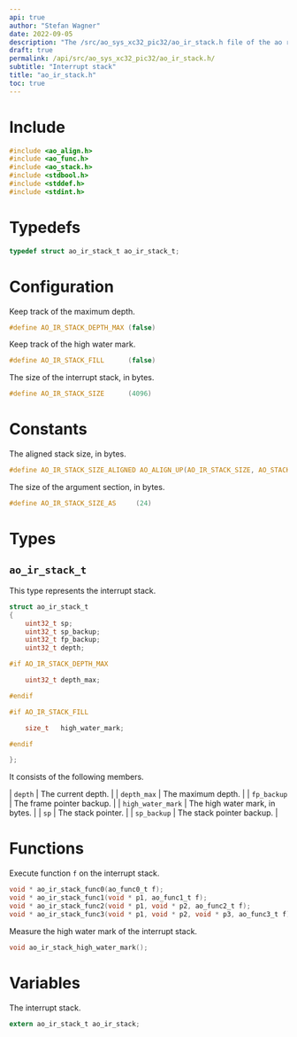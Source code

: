 ```yaml
---
api: true
author: "Stefan Wagner"
date: 2022-09-05
description: "The /src/ao_sys_xc32_pic32/ao_ir_stack.h file of the ao real-time operating system."
draft: true
permalink: /api/src/ao_sys_xc32_pic32/ao_ir_stack.h/
subtitle: "Interrupt stack"
title: "ao_ir_stack.h"
toc: true
---
```


# Include

```c
#include <ao_align.h>
#include <ao_func.h>
#include <ao_stack.h>
#include <stdbool.h>
#include <stddef.h>
#include <stdint.h>
```

# Typedefs

```c
typedef struct ao_ir_stack_t ao_ir_stack_t;
```

# Configuration

Keep track of the maximum depth.

```c
#define AO_IR_STACK_DEPTH_MAX (false)
```

Keep track of the high water mark.

```c
#define AO_IR_STACK_FILL      (false)
```

The size of the interrupt stack, in bytes.

```c
#define AO_IR_STACK_SIZE      (4096)
```

# Constants

The aligned stack size, in bytes.

```c
#define AO_IR_STACK_SIZE_ALIGNED AO_ALIGN_UP(AO_IR_STACK_SIZE, AO_STACK_ALIGN)
```

The size of the argument section, in bytes.

```c
#define AO_IR_STACK_SIZE_AS     (24)
```

# Types

## `ao_ir_stack_t`

This type represents the interrupt stack.

```c
struct ao_ir_stack_t
{
    uint32_t sp;
    uint32_t sp_backup;
    uint32_t fp_backup;
    uint32_t depth;

#if AO_IR_STACK_DEPTH_MAX

    uint32_t depth_max;

#endif

#if AO_IR_STACK_FILL

    size_t   high_water_mark;

#endif

};
```

It consists of the following members.

| `depth` | The current depth. |
| `depth_max` | The maximum depth. |
| `fp_backup` | The frame pointer backup. |
| `high_water_mark` | The high water mark, in bytes. |
| `sp` | The stack pointer. |
| `sp_backup` | The stack pointer backup. |

# Functions

Execute function `f` on the interrupt stack.

```c
void * ao_ir_stack_func0(ao_func0_t f);
void * ao_ir_stack_func1(void * p1, ao_func1_t f);
void * ao_ir_stack_func2(void * p1, void * p2, ao_func2_t f);
void * ao_ir_stack_func3(void * p1, void * p2, void * p3, ao_func3_t f);
```

Measure the high water mark of the interrupt stack.

```c
void ao_ir_stack_high_water_mark();
```

# Variables

The interrupt stack.

```c
extern ao_ir_stack_t ao_ir_stack;
```
